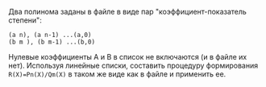 Два полинома заданы в файле в виде пар "коэффициент-показатель степени":
```
(a n), (a n-1) ...(a,0)
(b m ), (b m-1) ...(b,0)
```
Нулевые коэффициенты A и B в список не включаются (и в файле их нет).
Используя линейные списки, составить процедуру формирования `R(X)=Pn(X)/Qm(X)` в таком же виде как в файле и применить ее.
